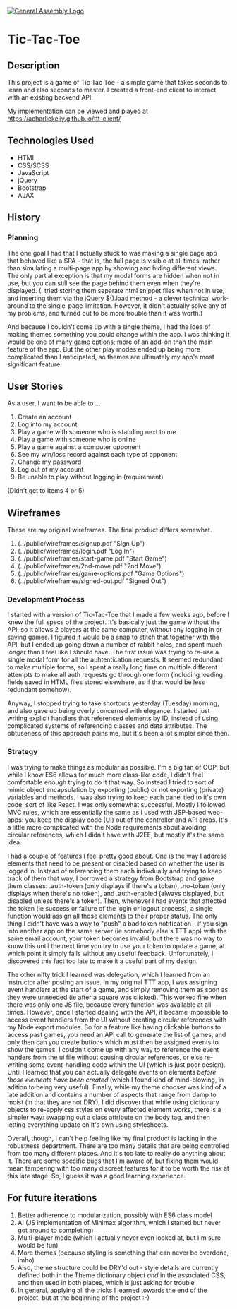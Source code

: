 [![General Assembly Logo](https://camo.githubusercontent.com/1a91b05b8f4d44b5bbfb83abac2b0996d8e26c92/687474703a2f2f692e696d6775722e636f6d2f6b6538555354712e706e67)](https://generalassemb.ly/education/web-development-immersive)

# Tic-Tac-Toe

## Description

This project is a game of Tic Tac Toe - a simple game that takes seconds to learn and also seconds to master. I created a front-end client
to interact with an existing backend API.

My implementation can be viewed and played at https://acharliekelly.github.io/ttt-client/

## Technologies Used

- HTML
- CSS/SCSS
- JavaScript
- jQuery
- Bootstrap
- AJAX


## History

### Planning
The one goal I had that I actually stuck to was making a single page app that behaved like a SPA - that is, the full page is visible at all times, rather than simulating a multi-page app by showing and hiding different views. The only partial exception is that my modal forms are hidden when not in use, but you can still see the page behind them even when they're displayed. (I tried storing them separate html snippet files when not in use, and inserting them via the jQuery $().load method - a clever technical work-around to the single-page limitation. However, it didn't actually solve any of my problems, and turned out to be more trouble than it was worth.)

And because I couldn't come up with a single theme, I had the idea of making themes something you could change within the app. I was thinking it would be one of many game options; more of an add-on than the main feature of the app. But the other play modes ended up being more complicated than I anticipated, so themes are ultimately my app's most significant feature.

## User Stories
As a user, I want to be able to ...

1. Create an account
2. Log into my account
3. Play a game with someone who is standing next to me
4. Play a game with someone who is online
5. Play a game against a computer opponent
6. See my win/loss record against each type of opponent
7. Change my password
8. Log out of my account
9. Be unable to play without logging in (requirement)

(Didn't get to Items 4 or 5)

## Wireframes
These are my original wireframes. The final product differs somewhat.
1. (../public/wireframes/signup.pdf "Sign Up")
2. (../public/wireframes/login.pdf "Log In")
3. (../public/wireframes/start-game.pdf "Start Game")
4. (../public/wireframes/2nd-move.pdf "2nd Move")
5. (../public/wireframes/game-options.pdf "Game Options")
6. (../public/wireframes/signed-out.pdf "Signed Out")

### Development Process
I started with a version of Tic-Tac-Toe that I made a few weeks ago, before I knew the full specs of the project. It's basically just the game without the API, so it allows 2 players at the same computer, without any logging in or saving games. I figured it would be a snap to stitch that together with the API, but I ended up going down a number of rabbit holes, and spent much longer than I feel like I should have.
The first issue was trying to re-use a single modal form for all the auhtentication requests. It seemed redundant to make multiple forms, so I spent a really long time on multiple different attempts to make all auth requests go through one form (including loading fields saved in HTML files stored elsewhere, as if that would be less redundant somehow).

Anyway, I stopped trying to take shortcuts yesterday (Tuesday) morning, and also gave up being overly concerned with elegance. I started just writing explicit handlers that referenced elements by ID, instead of using complicated systems of referencing classes and data attributes. The obtuseness of this approach pains me, but it's been a lot simpler since then.

### Strategy
I was trying to make things as modular as possible. I'm a big fan of OOP, but while I know ES6 allows for much more class-like code, I didn't feel comfortable enough trying to do it that way. So instead I tried to sort of mimic object encapsulation by exporting (public) or not exporting (private) variables and methods. I was also trying to keep each panel tied to it's own code, sort of like React. I was only somewhat successful. Mostly I followed MVC rules, which are essentially the same as I used with JSP-based web-apps: you keep the display code (UI) out of the controller and API areas. It's a little more complicated with the Node requirements about avoiding circular references, which I didn't have with J2EE, but mostly it's the same idea.

I had a couple of features I feel pretty good about. One is the way I address elements that need to be present or disabled based on whether the user is logged in. Instead of referencing them each indivdually and trying to keep track of them that way, I borrowed a strategy from Bootstrap and game them classes: .auth-token (only displays if there's a token), .no-token (only displays when there's no token), and .auth-enabled (always displayed, but disabled unless there's a token). Then, whenever I had events that affected the token (ie success or failure of the login or logout process), a single function would assign all those elements to their proper status. The only thing I didn't have was a way to "push" a bad token notification - if you sign into another app on the same server (ie somebody else's TTT app) with the same email account, your token becomes invalid, but there was no way to know this until the next time you try to use your token to update a game, at which point it simply fails without any useful feedback. Unfortunately, I discovered this fact too late to make it a useful part of my design.

The other nifty trick I learned was delegation, which I learned from an instructor after posting an issue. In my original TTT app, I was assigning event handlers at the start of a game, and simply removing them as soon as they were unneeded (ie after a square was clicked). This worked fine when there was only one JS file, because every function was available at all times. However, once I started dealing with the API, it became impossible to access event handlers from the UI without creating circular references with my Node export modules. So for a feature like having clickable buttons to access past games, you need an API call to generate the list of games, and only then can you create buttons which must then be assigned events to show the games. I couldn't come up with any way to reference the event handers from the ui file without causing circular references, or else re-writing some event-handling code within the UI (which is just poor design). Until I learned that you can actually delegate events on elements _before those elements have been created_ (which I found kind of mind-blowing, in adition to being very useful). Finally, while my theme chooser was kind of a late addition and contains a number of aspects that range from damp to moist (in that they are not DRY), I did discover that while using dictionary objects to re-apply css styles on every affected element works, there is a simpler way: swapping out a class attribute on the body tag, and then letting everything update on it's own using stylesheets.

Overall, though, I can't help feeling like my final product is lacking in the robustness department. There are too many details that are being controlled from too many different places. And it's too late to really do anything about it. There are some specific bugs that I'm aware of, but fixing them would mean tampering with too many discreet features for it to be worth the risk at this late stage. So, I guess it was a good learning experience.


## For future iterations
1. Better adherence to modularization, possibly with ES6 class model
2. AI (JS implementation of Minimax algorithm, which I started but never got around to completing)
3. Multi-player mode (which I actually never even looked at, but I'm sure would be fun)
4. More themes (because styling is something that can never be overdone, imho)
5. Also, theme structure could be DRY'd out - style details are currently defined both in the Theme dictionary object _and_ in the associated CSS, and then used in both places, which is just asking for trouble
6. In general, applying all the tricks I learned towards the end of the project, but at the beginning of the project :-)
